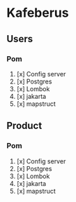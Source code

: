 # Kafeberus
 
## Users
### Pom
1. [x] Config server
2. [x] Postgres
3. [x] Lombok
4. [x] jakarta
5. [x] mapstruct


## Product
### Pom
1. [x] Config server
2. [x] Postgres
3. [x] Lombok
4. [x] jakarta
5. [x] mapstruct